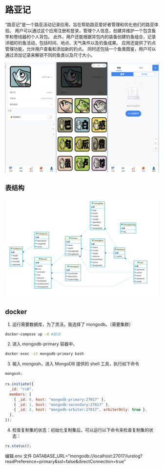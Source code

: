 # 路亚记

“路亚记”是一个路亚活动记录应用，旨在帮助路亚爱好者管理和优化他们的路亚体验。
用户可以通过这个应用注册和登录，管理个人信息，创建并维护一个包含鱼竿和卷线器的个人背包。
此外，用户还能根据背包内的装备创建钓鱼组合，记录详细的钓鱼活动，包括时间、地点、天气条件以及钓鱼成果。
应用还提供了钓点管理功能，允许用户查看和添加新的钓点。
同时还包括一个鱼类图鉴，用户可以通过添加记录来解锁不同的鱼类以及尺寸大小。

![demo](./demo.png)

## 表结构

![er](./db-er.png)

## docker

1. 运行需要数据库，为了灵活，我选择了 mongodb。（需要集群）

```bash
docker-compose up -d #启动
```

2. 进入 mongodb-primary 容器中，

```bash
docker exec -it mongodb-primary bash

```

3. 输入 mongosh，进入 MongoDB 提供的 shell 工具，执行如下命令

```js
mongosh;

rs.initiate({
  _id: "rs0",
  members: [
    { _id: 0, host: "mongodb-primary:27017" },
    { _id: 1, host: "mongodb-secondary:27017" },
    { _id: 2, host: "mongodb-arbiter:27017", arbiterOnly: true },
  ],
});
```

4. 检查复制集的状态：初始化复制集后，可以运行以下命令来检查复制集的状态：

```js
rs.status();
```

编辑.env 文件
DATABASE_URL="mongodb://localhost:27017/lurelog?readPreference=primary&ssl=false&directConnection=true"
